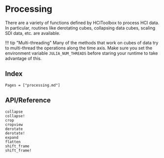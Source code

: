 # Processing

There are a variety of functions defined by HCIToolbox to process HCI data. In particular, routines like derotating cubes, collapsing data cubes, scaling SDI data, etc. are available.

!!! tip "Multi-threading"
    Many of the methods that work on cubes of data try to multi-thread the operations along the time axis. Make sure you set the environment variable `JULIA_NUM_THREADS` before staring your runtime to take advantage of this.

## Index

```@index
Pages = ["processing.md"]
```

## API/Reference

```@docs
collapse
collapse!
crop
cropview
derotate
derotate!
expand
flatten
shift_frame
shift_frame!
```
